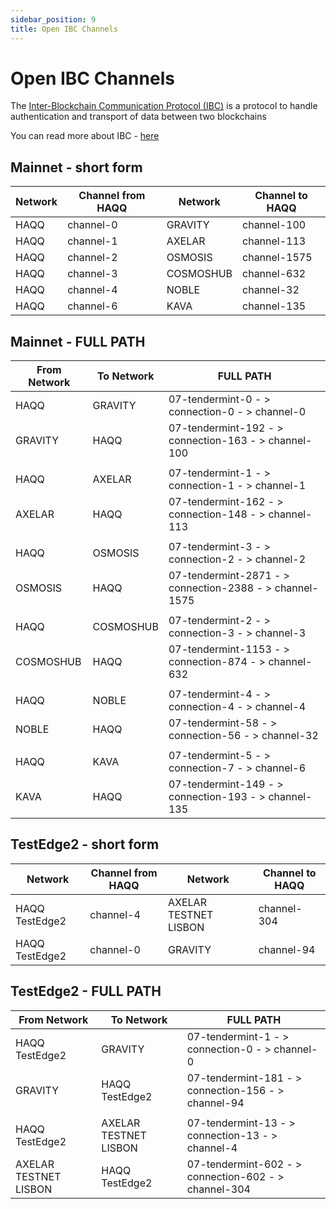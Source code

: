 ```yaml
---
sidebar_position: 9
title: Open IBC Channels
---
```


# Open IBC Channels

The [Inter-Blockchain Communication Protocol (IBC)](https://www.ibcprotocol.dev) is a protocol to handle authentication and transport of data between two blockchains

You can read more about IBC - [here](/l1-network/modules/ibc/)

## Mainnet - short form

| Network  | Channel from HAQQ | Network | Channel to HAQQ|
| --- | -------- | -------- | -------- |
| HAQQ    | channel-0     | GRAVITY     | channel-100     |
| HAQQ    | channel-1     | AXELAR     | channel-113     |
| HAQQ    | channel-2     | OSMOSIS   |  channel-1575    |
| HAQQ    | channel-3     | COSMOSHUB   | channel-632   |
| HAQQ    | channel-4     |  NOBLE    | channel-32     |
| HAQQ    | channel-6     |  KAVA    |  channel-135    |


## Mainnet - FULL PATH

| From Network | To Network  | FULL PATH |
| --- | --- | -------- |
|  HAQQ | GRAVITY | 07-tendermint-0 - > connection-0 - > channel-0 |
|  GRAVITY | HAQQ | 07-tendermint-192  - > connection-163 - > channel-100 |
|  |  |  |
| HAQQ | AXELAR |  07-tendermint-1 - > connection-1 - > channel-1 |
|  AXELAR | HAQQ |  07-tendermint-162  - > connection-148  - > channel-113  |
|  |  |  |
| HAQQ |  OSMOSIS | 07-tendermint-3 - > connection-2 - > channel-2 
| OSMOSIS | HAQQ | 07-tendermint-2871 - > connection-2388 - > channel-1575 |
|  |  |  |
|  HAQQ | COSMOSHUB |  07-tendermint-2 - > connection-3 - > channel-3  |
|  COSMOSHUB | HAQQ |  07-tendermint-1153 - > connection-874 - > channel-632 |
|  |  |  |
| HAQQ  |  NOBLE | 07-tendermint-4 - > connection-4 - > channel-4  |
|  NOBLE | HAQQ | 07-tendermint-58 - > connection-56 - > channel-32  | 
|  |  |  |
| HAQQ  |  KAVA | 07-tendermint-5 - > connection-7 - > channel-6 | 
| KAVA | HAQQ | 07-tendermint-149 - > connection-193 - > channel-135 |

## TestEdge2 - short form

| Network  | Channel from HAQQ | Network | Channel to HAQQ|
| --- | -------- | -------- | -------- |
| HAQQ TestEdge2 | channel-4 | AXELAR TESTNET LISBON     | channel-304    |
| HAQQ TestEdge2 | channel-0 | GRAVITY     | channel-94    |


## TestEdge2 - FULL PATH

| From Network | To Network  | FULL PATH |
| ------------ | ----------- | --------- |
| HAQQ TestEdge2 | GRAVITY |   07-tendermint-1 - >   connection-0 - > channel-0  | 
| GRAVITY | HAQQ TestEdge2 | 07-tendermint-181 - > connection-156 - > channel-94 |
|  |  |  |
| HAQQ TestEdge2 | AXELAR TESTNET LISBON |  07-tendermint-13 - >  connection-13 - > channel-4   |
| AXELAR TESTNET LISBON | HAQQ TestEdge2 | 07-tendermint-602 - > connection-602 - > channel-304 |
